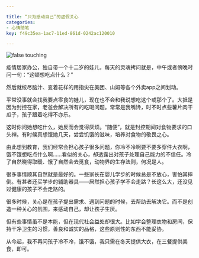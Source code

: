 ```yaml
---

title: “只为感动自己”的虚假关心
categories:
- 心情随笔
key: f49c35ea-1ac7-11ed-861d-0242ac120010

---
```


![false touching](https://icdb-images.oss-cn-hangzhou.aliyuncs.com/other/tmpb1qcbqcq.png)

疫情居家办公，独自带一个十二岁的娃儿，每天的灵魂拷问就是，中午或者傍晚时问一句：“这顿想吃点什么？”

然后就绞尽脑汁、变着花样的用指尖在美团、山姆等各个外卖app之间划动。

平常没事就会找我要点零食的娃儿，现在也不会和我说想吃这个或那个了。大抵是因为封控在家，老爸会解决所有的吃喝问题。常常是我嘴馋，时不时点些薯片肉干瓜子，孩子跟着吃得不亦乐。

这时你问她想吃什么，她反而会觉得厌烦。“随便”，就是封控期间对食物要求的口头禅。有时候真想饿她几天，尝尝饥饿的滋味，培养对食物的敬畏之心。

由此想到教育，我们经常会担心孩子很多问题，你冷不冷啊要不要多穿件大衣啊，饿不饿想吃点什么啊……看似的关心，却透露出对孩子处理自己能力的不信任。冷了自然晓得取暖、饿了自然会去觅食，动物界的生存法则，何况是人。

很多事情顺其自然就是最好的。一些家长在婴儿学步的时候总是不放心，害怕其摔倒。有甚者还买学步的辅助器具——居然担心孩子学不会走路？长这么大，还没见过健康的孩子不会走路的。

很多时候，关心是在孩子提出需求、遇到问题的时候，去帮助去解决它。而不是创造一种关心的氛围，来感动自己，却让孩子生厌。

但有些事情虽不是本能，但在现代社会益处却很大。比如学会整理衣物和房间，保持干净卫生的习惯，善良和诚实的品格，这些原则性的东西不能妥协。

从今起，我不再问孩子冷不冷，饿不饿，我只需在冬天提供大衣，在三餐提供美食，即可。
